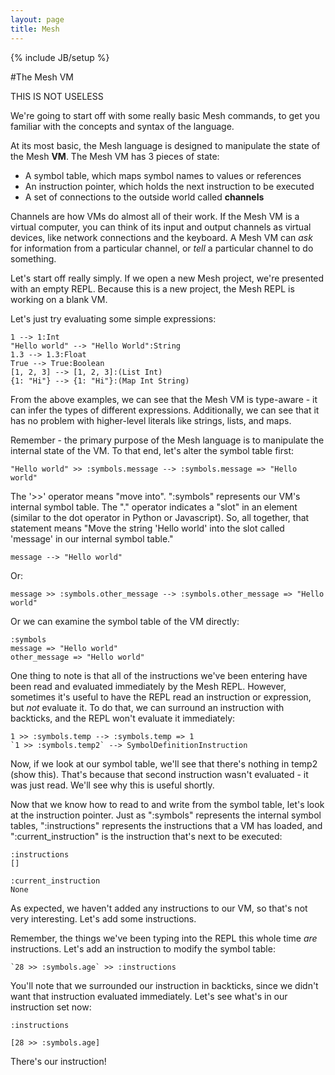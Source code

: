 ```yaml
---
layout: page
title: Mesh
---
```

{% include JB/setup %}

#The Mesh VM

THIS IS NOT USELESS

We're going to start off with some really basic Mesh commands, to get you familiar with the concepts and syntax of the language. 

At its most basic, the Mesh language is designed to manipulate the state of the Mesh **VM**. The Mesh VM has 3 pieces of state:

- A symbol table, which maps symbol names to values or references
- An instruction pointer, which holds the next instruction to be executed
- A set of connections to the outside world called **channels**

Channels are how VMs do almost all of their work. If the Mesh VM is a virtual computer, you can think of its input and output channels as virtual devices, like network connections and the keyboard. A Mesh VM can *ask* for information from a particular channel, or *tell* a particular channel to do something.

Let's start off really simply. If we open a new Mesh project, we're presented with an empty REPL. Because this is a new project, the Mesh REPL is working on a blank VM. 

Let's just try evaluating some simple expressions:

```
1 --> 1:Int
"Hello world" --> "Hello World":String
1.3 --> 1.3:Float
True --> True:Boolean
[1, 2, 3] --> [1, 2, 3]:(List Int)
{1: "Hi"} --> {1: "Hi"}:(Map Int String)
```

From the above examples, we can see that the Mesh VM is type-aware - it can infer the types of different expressions. Additionally, we can see that it has no problem with higher-level literals like strings, lists, and maps. 

Remember - the primary purpose of the Mesh language is to manipulate the internal state of the VM. To that end, let's alter the symbol table first:

```
"Hello world" >> :symbols.message --> :symbols.message => "Hello world"
```

The '>>' operator means "move into". ":symbols" represents our VM's internal symbol table. The "." operator indicates a "slot" in an element (similar to the dot operator in Python or Javascript). So, all together, that statement means "Move the string 'Hello world' into the slot called 'message' in our internal symbol table."

```
message --> "Hello world"
```

Or:

```
message >> :symbols.other_message --> :symbols.other_message => "Hello world"
```

Or we can examine the symbol table of the VM directly:

```
:symbols
message => "Hello world"
other_message => "Hello world"
```

One thing to note is that all of the instructions we've been entering have been read and evaluated immediately by the Mesh REPL. However, sometimes it's useful to have the REPL read an instruction or expression, but *not* evaluate it. To do that, we can surround an instruction with backticks, and the REPL won't evaluate it immediately:

```
1 >> :symbols.temp --> :symbols.temp => 1
`1 >> :symbols.temp2` --> SymbolDefinitionInstruction
```

Now, if we look at our symbol table, we'll see that there's nothing in temp2 (show this). That's because that second instruction wasn't evaluated - it was just read. We'll see why this is useful shortly.

Now that we know how to read to and write from the symbol table, let's look at the instruction pointer. Just as ":symbols" represents the internal symbol tables, ":instructions" represents the instructions that a VM has loaded, and ":current_instruction" is the instruction that's next to be executed:

```
:instructions
[]

:current_instruction
None
```

As expected, we haven't added any instructions to our VM, so that's not very interesting. Let's add some instructions.

Remember, the things we've been typing into the REPL this whole time *are* instructions. Let's add an instruction to modify the symbol table:

```
`28 >> :symbols.age` >> :instructions
```

You'll note that we surrounded our instruction in backticks, since we didn't want that instruction evaluated immediately. Let's see what's in our instruction set now:

```
:instructions

[28 >> :symbols.age]
```

There's our instruction!




